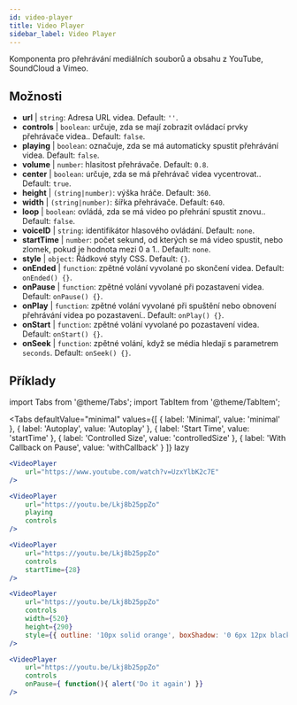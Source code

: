 ```yaml
---
id: video-player
title: Video Player
sidebar_label: Video Player
---
```


Komponenta pro přehrávání mediálních souborů a obsahu z YouTube, SoundCloud a Vimeo.

## Možnosti

* __url__ | `string`: Adresa URL videa. Default: `''`.
* __controls__ | `boolean`: určuje, zda se mají zobrazit ovládací prvky přehrávače videa.. Default: `false`.
* __playing__ | `boolean`: označuje, zda se má automaticky spustit přehrávání videa. Default: `false`.
* __volume__ | `number`: hlasitost přehrávače. Default: `0.8`.
* __center__ | `boolean`: určuje, zda se má přehrávač videa vycentrovat.. Default: `true`.
* __height__ | `(string|number)`: výška hráče. Default: `360`.
* __width__ | `(string|number)`: šířka přehrávače. Default: `640`.
* __loop__ | `boolean`: ovládá, zda se má video po přehrání spustit znovu.. Default: `false`.
* __voiceID__ | `string`: identifikátor hlasového ovládání. Default: `none`.
* __startTime__ | `number`: počet sekund, od kterých se má video spustit, nebo zlomek, pokud je hodnota mezi 0 a 1.. Default: `none`.
* __style__ | `object`: Řádkové styly CSS. Default: `{}`.
* __onEnded__ | `function`: zpětné volání vyvolané po skončení videa. Default: `onEnded() {}`.
* __onPause__ | `function`: zpětné volání vyvolané při pozastavení videa. Default: `onPause() {}`.
* __onPlay__ | `function`: zpětné volání vyvolané při spuštění nebo obnovení přehrávání videa po pozastavení.. Default: `onPlay() {}`.
* __onStart__ | `function`: zpětné volání vyvolané po pozastavení videa. Default: `onStart() {}`.
* __onSeek__ | `function`: zpětné volání, když se média hledají s parametrem `seconds`. Default: `onSeek() {}`.


## Příklady

import Tabs from '@theme/Tabs';
import TabItem from '@theme/TabItem';

<Tabs
    defaultValue="minimal"
    values={[
        { label: 'Minimal', value: 'minimal' },
        { label: 'Autoplay', value: 'Autoplay' },
        { label: 'Start Time', value: 'startTime' },
        { label: 'Controlled Size', value: 'controlledSize' },
        { label: 'With Callback on Pause', value: 'withCallback' }
    ]}
    lazy
>
<TabItem value="minimal">

```jsx live
<VideoPlayer
    url="https://www.youtube.com/watch?v=UzxYlbK2c7E"
/>
```

</TabItem>

<TabItem value="withStyle">

```jsx live
<VideoPlayer
    url="https://youtu.be/Lkj8b25ppZo"
    playing
    controls
/>
```
</TabItem>

<TabItem value="startTime">

```jsx live
<VideoPlayer
    url="https://youtu.be/Lkj8b25ppZo"
    controls
    startTime={28}
/>
```
</TabItem>


<TabItem value="controlledSize">

```jsx live
<VideoPlayer
    url="https://youtu.be/Lkj8b25ppZo"
    controls
    width={520}
    height={290}
    style={{ outline: '10px solid orange', boxShadow: '0 6px 12px black'}}
/>
```
</TabItem>


<TabItem value="withCallback">

```jsx live
<VideoPlayer
    url="https://youtu.be/Lkj8b25ppZo"
    controls
    onPause={ function(){ alert('Do it again') }}
/>
```
</TabItem>

</Tabs>



